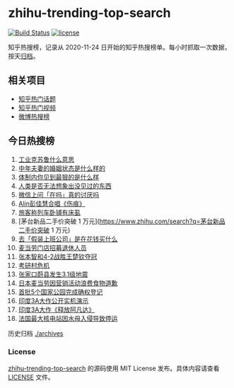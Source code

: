 # zhihu-trending-top-search

[![Build Status](https://github.com/justjavac/zhihu-trending-top-search/workflows/ci/badge.svg?branch=main)](https://github.com/justjavac/zhihu-trending-top-search/actions)
[![license](https://img.shields.io/github/license/justjavac/zhihu-trending-top-search)](https://github.com/justjavac/zhihu-trending-top-search/blob/main/LICENSE)

知乎热搜榜，记录从 2020-11-24
日开始的知乎热搜榜单。每小时抓取一次数据，按天[归档](./archives)。

## 相关项目

- [知乎热门话题](https://github.com/justjavac/zhihu-trending-hot-questions)
- [知乎热门视频](https://github.com/justjavac/zhihu-trending-hot-video)
- [微博热搜榜](https://github.com/justjavac/weibo-trending-hot-search)

## 今日热搜榜

<!-- BEGIN -->
<!-- 最后更新时间 Fri Aug 15 2025 23:09:20 GMT+0800 (China Standard Time) -->

1. [工业克苏鲁什么意思](https://www.zhihu.com/search?q=工业克苏鲁什么意思)
1. [中年夫妻的婚姻状态是什么样的](https://www.zhihu.com/search?q=中年夫妻的婚姻状态是什么样的)
1. [体制内你见到最狠的是什么样](https://www.zhihu.com/search?q=体制内你见到最狠的是什么样)
1. [人类是否无法想象出没见过的东西](https://www.zhihu.com/search?q=人类是否无法想象出没见过的东西)
1. [微信上问「在吗」真的讨厌吗](https://www.zhihu.com/search?q=微信上问「在吗」真的讨厌吗)
1. [Alin彭佳慧合唱《伤痕》](https://www.zhihu.com/search?q=Alin彭佳慧合唱《伤痕》)
1. [旅客称列车卧铺有床虱](https://www.zhihu.com/search?q=旅客称列车卧铺有床虱)
1. [茅台新品二手价突破 1 万元](https://www.zhihu.com/search?q=茅台新品二手价突破
   1 万元)
1. [去「假装上班公司」是在花钱买什么](https://www.zhihu.com/search?q=去「假装上班公司」是在花钱买什么)
1. [麦当劳门店招募退休人员](https://www.zhihu.com/search?q=麦当劳门店招募退休人员)
1. [张本智和4-2战胜王楚钦夺冠](https://www.zhihu.com/search?q=张本智和4-2战胜王楚钦夺冠)
1. [考研村危机](https://www.zhihu.com/search?q=考研村危机)
1. [张家口蔚县发生3.1级地震](https://www.zhihu.com/search?q=张家口蔚县发生3.1级地震)
1. [日本麦当劳因营销活动浪费食物道歉](https://www.zhihu.com/search?q=日本麦当劳因营销活动浪费食物道歉)
1. [首批5个国家公园完成确权登记](https://www.zhihu.com/search?q=首批5个国家公园完成确权登记)
1. [印度3A大作公开实机演示](https://www.zhihu.com/search?q=印度3A大作公开实机演示)
1. [印度3A大作《释放阿凡达》](https://www.zhihu.com/search?q=印度3A大作《释放阿凡达》)
1. [法国最大核电站因水母入侵导致停运](https://www.zhihu.com/search?q=法国最大核电站因水母入侵导致停运)

<!-- END -->

历史归档 [./archives](./archives)

### License

[zhihu-trending-top-search](https://github.com/justjavac/zhihu-trending-top-search)
的源码使用 MIT License 发布。具体内容请查看 [LICENSE](./LICENSE) 文件。
